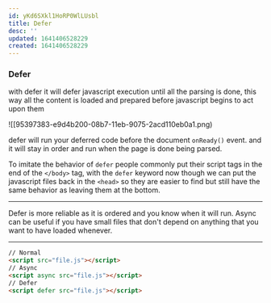 ```yaml
---
id: yKd6SXkl1HoRP0WlLUsbl
title: Defer
desc: ''
updated: 1641406528229
created: 1641406528229
---
```


### Defer

with defer it will defer javascript execution until all the parsing is done, this way all the content is loaded and prepared before javascript begins to act upon them

![[95397383-e9d4b200-08b7-11eb-9075-2acd110eb0a1.png)

defer will run your deferred code before the document `onReady()` event. and it will stay in order and run when the page is done being parsed.

To imitate the behavior of `defer` people commonly put their script tags in the end of the `</body>` tag, with the `defer` keyword now though we can put the javascript files back in the `<head>` so they are easier to find but still have the same behavior as leaving them at the bottom.

---

Defer is more reliable as it is ordered and you know when it will run. Async can be useful if you have small files that don't depend on anything that you want to have loaded whenever.

---

```html
// Normal
<script src="file.js"></script>
// Async
<script async src="file.js"></script>
// Defer
<script defer src="file.js"></script>
```
